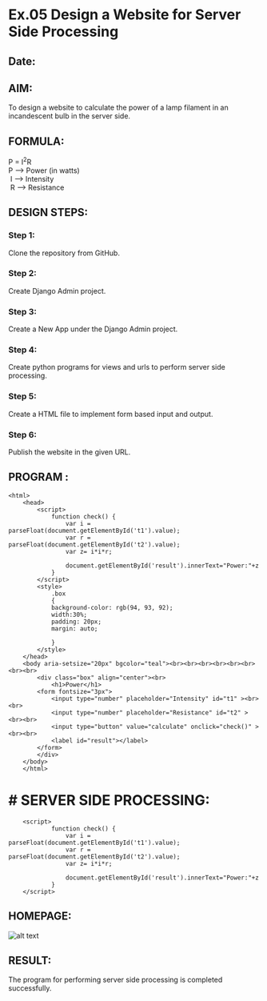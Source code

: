# Ex.05 Design a Website for Server Side Processing
## Date:

## AIM:
 To design a website to calculate the power of a lamp filament in an incandescent bulb in the server side. 


## FORMULA:
P = I<sup>2</sup>R
<br> P --> Power (in watts)
<br> I --> Intensity
<br> R --> Resistance

## DESIGN STEPS:

### Step 1:
Clone the repository from GitHub.

### Step 2:
Create Django Admin project.

### Step 3:
Create a New App under the Django Admin project.

### Step 4:
Create python programs for views and urls to perform server side processing.

### Step 5:
Create a HTML file to implement form based input and output.

### Step 6:
Publish the website in the given URL.

## PROGRAM :
```
<html>
    <head>
        <script>
            function check() {
                var i = parseFloat(document.getElementById('t1').value);
                var r =  parseFloat(document.getElementById('t2').value);
                var z= i*i*r;
                
                document.getElementById('result').innerText="Power:"+z
            }
        </script>
        <style>
            .box
            {
            background-color: rgb(94, 93, 92);
            width:30%;
            padding: 20px;
            margin: auto;
            
            }
        </style>
    </head>
    <body aria-setsize="20px" bgcolor="teal"><br><br><br><br><br><br><br><br>
        <div class="box" align="center"><br>
            <h1>Power</h1>
        <form fontsize="3px">
            <input type="number" placeholder="Intensity" id="t1" ><br><br>
            <input type="number" placeholder="Resistance" id="t2" ><br><br>
            <input type="button" value="calculate" onclick="check()" ><br><br>
            <label id="result"></label>
        </form>
        </div>
    </body>
    </html>
```
 

 # # SERVER SIDE PROCESSING:
```
    <script>
            function check() {
                var i = parseFloat(document.getElementById('t1').value);
                var r =  parseFloat(document.getElementById('t2').value);
                var z= i*i*r;
                
                document.getElementById('result').innerText="Power:"+z
            }
    </script>

 ```
## HOMEPAGE:
![alt text](<../Screenshot 2024-12-07 102929.png>)
## RESULT:
The program for performing server side processing is completed successfully.
